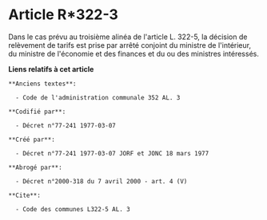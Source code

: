 # Article R*322-3

Dans le cas prévu au troisième alinéa de l'article L. 322-5, la décision de relèvement de tarifs est prise par arrêté
conjoint du ministre de l'intérieur, du ministre de l'économie et des finances et du ou des ministres intéressés.

**Liens relatifs à cet article**

	**Anciens textes**:

	  - Code de l'administration communale 352 AL. 3

	**Codifié par**:

	  - Décret n°77-241 1977-03-07

	**Créé par**:

	  - Décret n°77-241 1977-03-07 JORF et JONC 18 mars 1977

	**Abrogé par**:

	  - Décret n°2000-318 du 7 avril 2000 - art. 4 (V)

	**Cite**:

	  - Code des communes L322-5 AL. 3

